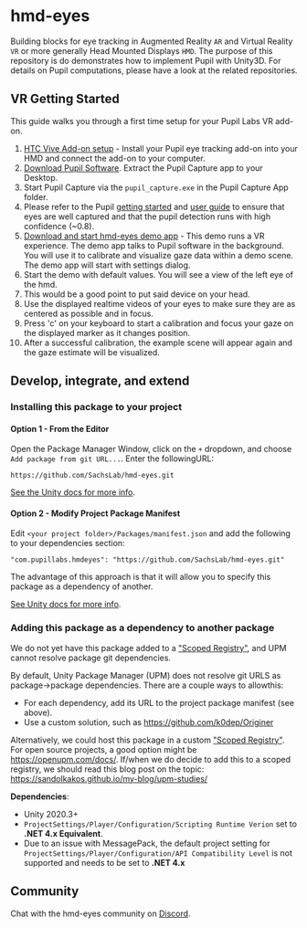hmd-eyes
========

Building blocks for eye tracking in Augmented Reality `AR` and Virtual Reality `VR` or more generally Head Mounted Displays `HMD`. The purpose of this repository is do demonstrates how to implement Pupil with Unity3D. For details on Pupil computations, please have a look at the related repositories.

## VR Getting Started

This guide walks you through a first time setup for your Pupil Labs VR add-on.

1. [HTC Vive Add-on setup](https://docs.pupil-labs.com/vr-ar/htc-vive/#install-the-vive-add-on) - Install your Pupil eye tracking add-on into your HMD and connect the add-on to your computer. 
2. [Download Pupil Software](https://github.com/pupil-labs/pupil/releases/latest). Extract the Pupil Capture app to your Desktop.
3. Start Pupil Capture via the `pupil_capture.exe` in the Pupil Capture App folder.
4. Please refer to the Pupil [getting started](https://docs.pupil-labs.com/core/#_2-launch-pupil-capture) and [user guide](https://docs.pupil-labs.com/core/software/pupil-capture/#pupil-detection) to ensure that eyes are well captured and that the pupil detection runs with high confidence (~0.8).
5. [Download and start hmd-eyes demo app](https://github.com/pupil-labs/hmd-eyes/releases/latest) - This demo runs a VR experience. The demo app talks to Pupil software in  the background. You will use it to calibrate and visualize gaze data within a demo scene. The demo app will start with settings dialog. 
6. Start the demo with default values. You will see a view of the left eye of the hmd.
7. This would be a good point to put said device on your head.
8. Use the displayed realtime videos of your eyes to make sure they are as centered as possible and in focus.
9. Press 'c' on your keyboard to start a calibration and focus your gaze on the displayed marker as it changes position.
10. After a successful calibration, the example scene will appear again and the gaze estimate will be visualized.

## Develop, integrate, and extend

### Installing this package to your project

#### Option 1 - From the Editor

Open the Package Manager Window, click on the `+` dropdown, and choose `Add package from git URL...`. Enter the followingURL: 

`https://github.com/SachsLab/hmd-eyes.git`

[See the Unity docs for more info](https://docs.unity3d.com/Manual/upm-ui-giturl.html).

#### Option 2 - Modify Project Package Manifest

Edit `<your project folder>/Packages/manifest.json` and add the following to your dependencies section:

`"com.pupillabs.hmdeyes": "https://github.com/SachsLab/hmd-eyes.git"`

The advantage of this approach is that it will allow you to specify this package as a dependency of another.

[See Unity docs for more info](https://docs.unity3d.com/2020.3/Documentation/Manual/upm-git.html).

### Adding this package as a dependency to another package

We do not yet have this package added to a ["Scoped Registry"](https://docs.unity3d.com/Manual/upm-scoped.html), and UPM cannot resolve package git dependencies.

By default, Unity Package Manager (UPM) does not resolve git URLS as package->package dependencies. There are a couple ways to allowthis:

* For each dependency, add its URL to the project package manifest (see above).
* Use a custom solution, such as https://github.com/k0dep/Originer

Alternatively, we could host this package in a custom ["Scoped Registry"](https://docs.unity3d.com/Manual/upm-scoped.html). For open source projects, a good option might be https://openupm.com/docs/. If/when we do decide to add this to a scoped registry, we should read this blog post on the topic: https://sandolkakos.github.io/my-blog/upm-studies/

**Dependencies**: 

* Unity 2020.3+
* `ProjectSettings/Player/Configuration/Scripting Runtime Verion` set to **.NET 4.x Equivalent**.
* Due to an issue with MessagePack, the default project setting for `ProjectSettings/Player/Configuration/API Compatibility Level` is not supported and needs to be set to **.NET 4.x**

## Community

Chat with the hmd-eyes community on [Discord](https://discord.gg/pwd3Bgw).
